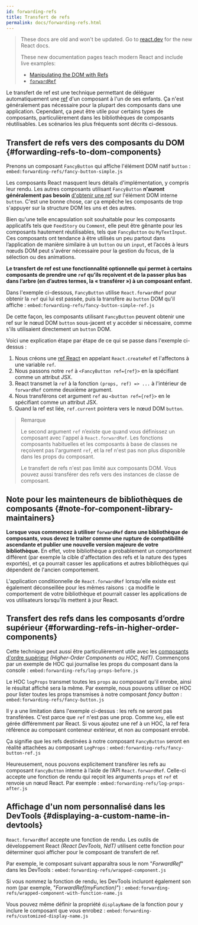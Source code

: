 ```yaml
---
id: forwarding-refs
title: Transfert de refs
permalink: docs/forwarding-refs.html
---
```


<div class="scary">

> These docs are old and won't be updated. Go to [react.dev](https://react.dev/) for the new React docs.
> 
> These new documentation pages teach modern React and include live examples:
>
> - [Manipulating the DOM with Refs](https://react.dev/learn/manipulating-the-dom-with-refs)
> - [`forwardRef`](https://react.dev/reference/react/forwardRef)

</div>

Le transfert de ref est une technique permettant de déléguer automatiquement une [ref](/docs/refs-and-the-dom.html) d'un composant à l'un de ses enfants. Ça n'est généralement pas nécessaire pour la plupart des composants dans une application. Cependant, ça peut être utile pour certains types de composants, particulièrement dans les bibliothèques de composants réutilisables. Les scénarios les plus fréquents sont décrits ci-dessous.

## Transfert de refs vers des composants du DOM {#forwarding-refs-to-dom-components}

Prenons un composant `FancyButton` qui affiche l'élément DOM natif `button` :
`embed:forwarding-refs/fancy-button-simple.js`

Les composants React masquent leurs détails d'implémentation, y compris leur rendu.
Les autres composants utilisant `FancyButton` **n'auront généralement pas besoin** [d'obtenir une ref](/docs/refs-and-the-dom.html) sur l'élément DOM interne `button`. C'est une bonne chose, car ça empêche les composants de trop s'appuyer sur la structure DOM les uns et des autres.

Bien qu'une telle encapsulation soit souhaitable pour les composants applicatifs tels que `FeedStory` ou `Comment`, elle peut être gênante pour les composants hautement réutilisables, tels que `FancyButton` ou `MyTextInput`. Ces composants ont tendance à être utilisés un peu partout dans l’application de manière similaire à un `button` ou un `input`, et l’accès à leurs nœuds DOM peut s'avérer nécessaire pour la gestion du focus, de la sélection ou des animations.

**Le transfert de ref est une fonctionnalité optionnelle qui permet à certains composants de prendre une `ref` qu’ils reçoivent et de la passer plus bas dans l’arbre (en d’autres termes, la « transférer ») à un composant enfant.**

Dans l'exemple ci-dessous, `FancyButton` utilise `React.forwardRef` pour obtenir la `ref` qui lui est passée, puis la transfère au `button` DOM qu'il affiche :
`embed:forwarding-refs/fancy-button-simple-ref.js`

De cette façon, les composants utilisant `FancyButton` peuvent obtenir une ref sur le nœud DOM `button` sous-jacent et y accéder si nécessaire, comme s'ils utilisaient directement un `button` DOM.

Voici une explication étape par étape de ce qui se passe dans l'exemple ci-dessus :

1. Nous créons une [ref React](/docs/refs-and-the-dom.html) en appelant `React.createRef` et l'affectons à une variable `ref`.
1. Nous passons notre `ref` à `<FancyButton ref={ref}>` en la spécifiant comme un attribut JSX.
1. React transmet la `ref` à la fonction `(props, ref) => ...` à l'intérieur de `forwardRef` comme deuxième argument.
1. Nous transférons cet argument `ref` au `<button ref={ref}>` en le spécifiant comme un attribut JSX.
1. Quand la ref est liée, `ref.current` pointera vers le nœud DOM `button`.

>Remarque
>
> Le second argument `ref` n’existe que quand vous définissez un composant avec l'appel à `React.forwardRef`. Les fonctions composants habituelles et les composants à base de classes ne reçoivent pas l'argument `ref`, et la ref n'est pas non plus disponible dans les props du composant.
>
> Le transfert de refs n'est pas limité aux composants DOM. Vous pouvez aussi transférer des refs vers des instances de classe de composant.

## Note pour les mainteneurs de bibliothèques de composants {#note-for-component-library-maintainers}

**Lorsque vous commencez à utiliser `forwardRef` dans une bibliothèque de composants, vous devez le traiter comme une rupture de compatibilité ascendante et publier une nouvelle version majeure de votre bibliothèque.** En effet, votre bibliothèque a probablement un comportement différent (par exemple la cible d'affectation des refs et la nature des types exportés), et ça pourrait casser les applications et autres bibliothèques qui dépendent de l'ancien comportement.

L'application conditionnelle de `React.forwardRef` lorsqu'elle existe est également déconseillée pour les mêmes raisons : ça modifie le comportement de votre bibliothèque et pourrait casser les applications de vos utilisateurs lorsqu'ils mettent à jour React.

## Transfert des refs dans les composants d’ordre supérieur {#forwarding-refs-in-higher-order-components}

Cette technique peut aussi être particulièrement utile avec les [composants d'ordre supérieur](/docs/higher-order-components.html) *(Higher-Order Components ou HOC, NdT)*. Commençons par un exemple de HOC qui journalise les props du composant dans la console :
`embed:forwarding-refs/log-props-before.js`

Le HOC `logProps` transmet toutes les `props` au composant qu'il enrobe, ainsi le résultat affiché sera la même. Par exemple, nous pouvons utiliser ce HOC pour lister toutes les props transmises à notre composant *fancy button* :
`embed:forwarding-refs/fancy-button.js`

Il y a une limitation dans l'exemple ci-dessus : les refs ne seront pas transférées. C'est parce que `ref` n'est pas une prop. Comme `key`, elle est gérée différemment par React. Si vous ajoutez une ref à un HOC, la ref fera référence au composant conteneur extérieur, et non au composant enrobé.

Ça signifie que les refs destinées à notre composant `FancyButton` seront en réalité attachées au composant `LogProps` :
`embed:forwarding-refs/fancy-button-ref.js`

Heureusement, nous pouvons explicitement transférer les refs au composant `FancyButton` interne à l’aide de l’API `React.forwardRef`. Celle-ci accepte une fonction de rendu qui reçoit les arguments `props` et `ref` et renvoie un nœud React. Par exemple :
`embed:forwarding-refs/log-props-after.js`

## Affichage d'un nom personnalisé dans les DevTools {#displaying-a-custom-name-in-devtools}

`React.forwardRef` accepte une fonction de rendu. Les outils de développement React *(React DevTools, NdT)* utilisent cette fonction pour déterminer quoi afficher pour le composant de transfert de ref.

Par exemple, le composant suivant apparaîtra sous le nom "*ForwardRef*" dans les DevTools :
`embed:forwarding-refs/wrapped-component.js`

Si vous nommez la fonction de rendu, les DevTools incluront également son nom (par exemple, "*ForwardRef(myFunction)*") :
`embed:forwarding-refs/wrapped-component-with-function-name.js`

Vous pouvez même définir la propriété `displayName` de la fonction pour y inclure le composant que vous enrobez :
`embed:forwarding-refs/customized-display-name.js`
